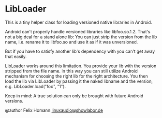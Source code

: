 LibLoader
====================

This is a tiny helper class for loading versioned native libraries in Android.

<p>Android can't properly handle versioned libraries like libfoo.so.1.2. That's not a big deal for a stand alone lib:
You can just strip the version from the lib name, i.e. rename it to libfoo.so and use it as if it was unversioned.</p>

<p>But if you have to satisfy another lib's dependency with you can't get away that easily.</p>

<p>LibLoader works around this limitation. You provide your lib with the version stripped from the file name.
In this way you can still utilize Android mechanism for choosing the right lib for the right architecture. You
then load the lib via LibLoader by passing it the naked libname and the version, e.g. LibLoader.load("foo", "1").</p>

<p>Keep in mind: A true solution can only be brought with future Android versions.</p>

@author Felix Homann <linuxaudio@showlabor.de>
